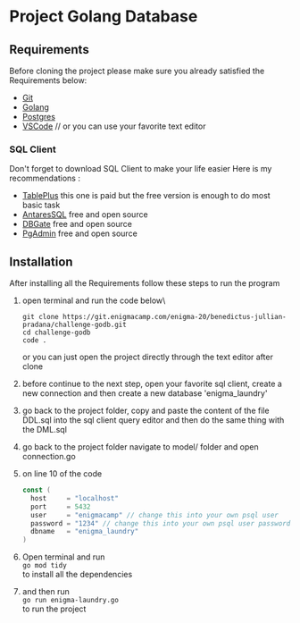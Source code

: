 # Project Golang Database

## Requirements

Before cloning the project please make sure you already satisfied the Requirements below:

- [Git](https://git-scm.com/)
- [Golang](https://go.dev/doc/install)
- [Postgres](https://www.postgresql.org/)
- [VSCode](https://code.visualstudio.com/) // or you can use your favorite text editor

### SQL Client

Don't forget to download SQL Client to make your life easier
Here is my recommendations :

- [TablePlus](https://tableplus.com/) this one is paid but the free version is enough to do most basic task
- [AntaresSQL](https://antares-sql.app/) free and open source
- [DBGate](https://dbgate.org/) free and open source
- [PgAdmin](https://www.pgadmin.org/download/) free and open source

## Installation

After installing all the Requirements follow these steps to run the program

1. open terminal and run the code below\
   ```
   git clone https://git.enigmacamp.com/enigma-20/benedictus-jullian-pradana/challenge-godb.git
   cd challenge-godb
   code .
   ```
   or you can just open the project directly through the text editor after clone
2. before continue to the next step, open your favorite sql client,
   create a new connection and then create a new database 'enigma_laundry'
3. go back to the project folder, copy and paste the content of the file DDL.sql into the sql client query editor
   and then do the same thing with the DML.sql
4. go back to the project folder navigate to model/ folder and open connection.go
5. on line 10 of the code

   ```go
   const (
   	 host     = "localhost"
   	 port     = 5432
   	 user     = "enigmacamp" // change this into your own psql user
   	 password = "1234" // change this into your own psql user password
   	 dbname   = "enigma_laundry"
   )
   ```

6. Open terminal and run\
   `go mod tidy`\
   to install all the dependencies
7. and then run\
   `go run enigma-laundry.go`\
   to run the project
